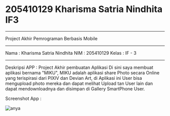 # 205410129 Kharisma Satria Nindhita IF3
------------------------------------------
Project Akhir Pemrograman Berbasis Mobile

------------------------------------------
Nama : Kharisma Satria Nindhita
NIM : 205410129
Kelas : IF - 3


------------------------------------------
Deskripsi APP :
Project Akhir pembuatan Aplikasi
Di sini saya membuat aplikasi bernama "MIKU", MIKU adalah aplikasi share Photo secara Online yang
terispirasi dari PIXIV dan Devian Art, di Aplikasi ini User bisa mengupload photo mereka dan dapat
melihat Upload tan User lain dan dapat mendownloadnya dan disimpan di Gallery SmartPhone User.

Screenshot App :

![anya](https://user-images.githubusercontent.com/78133295/211031835-48ec9916-e3de-4e49-bb89-75c837e6da83.jpg)
